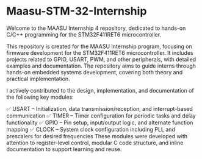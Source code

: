 # Maasu-STM-32-Internship
Welcome to the MAASU Internship 4 repository, dedicated to hands-on C/C++ programming for the STM32F411RET6 microcontroller.

This repository is created for the MAASU Internship program, focusing on firmware development for the STM32F411RET6 microcontroller. It includes projects related to GPIO, USART, PWM, and other peripherals, with detailed examples and documentation. The repository aims to guide interns through hands-on embedded systems development, covering both theory and practical implementation.

I actively contributed to the design, implementation, and documentation of the following key modules:

✅ USART – Initialization, data transmission/reception, and interrupt-based communication
✅ TIMER – Timer configuration for periodic tasks and delay functionality
✅ GPIO – Pin setup, input/output logic, and alternate function mapping
✅ CLOCK – System clock configuration including PLL and prescalers for desired frequencies
These modules were developed with attention to register-level control, modular C code structure, and inline documentation to support learning and reuse.
